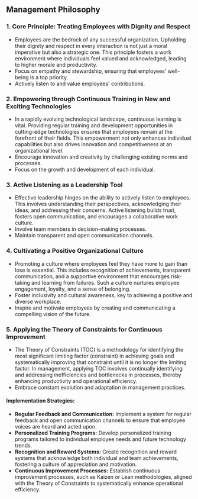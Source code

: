 ## Management Philosophy

### 1. Core Principle: Treating Employees with Dignity and Respect
- Employees are the bedrock of any successful organization. Upholding their dignity and respect in every interaction is not just a moral imperative but also a strategic one. This principle fosters a work environment where individuals feel valued and acknowledged, leading to higher morale and productivity.
- Focus on empathy and stewardship, ensuring that employees' well-being is a top priority.
- Actively listen to and value employees' contributions.

### 2. Empowering through Continuous Training in New and Exciting Technologies
- In a rapidly evolving technological landscape, continuous learning is vital. Providing regular training and development opportunities in cutting-edge technologies ensures that employees remain at the forefront of their fields. This empowerment not only enhances individual capabilities but also drives innovation and competitiveness at an organizational level.
- Encourage innovation and creativity by challenging existing norms and processes.
- Focus on the growth and development of each individual.

### 3. Active Listening as a Leadership Tool
- Effective leadership hinges on the ability to actively listen to employees. This involves understanding their perspectives, acknowledging their ideas, and addressing their concerns. Active listening builds trust, fosters open communication, and encourages a collaborative work culture.
- Involve team members in decision-making processes.
- Maintain transparent and open communication channels.

### 4. Cultivating a Positive Organizational Culture
- Promoting a culture where employees feel they have more to gain than lose is essential. This includes recognition of achievements, transparent communication, and a supportive environment that encourages risk-taking and learning from failures. Such a culture nurtures employee engagement, loyalty, and a sense of belonging.
- Foster inclusivity and cultural awareness, key to achieving a positive and diverse workplace.
- Inspire and motivate employees by creating and communicating a compelling vision of the future.

### 5. Applying the Theory of Constraints for Continuous Improvement
- The Theory of Constraints (TOC) is a methodology for identifying the most significant limiting factor (constraint) in achieving goals and systematically improving that constraint until it is no longer the limiting factor. In management, applying TOC involves continually identifying and addressing inefficiencies and bottlenecks in processes, thereby enhancing productivity and operational efficiency.
- Embrace constant evolution and adaptation in management practices.

#### Implementation Strategies:
- **Regular Feedback and Communication:** Implement a system for regular feedback and open communication channels to ensure that employee voices are heard and acted upon.
- **Personalized Training Programs:** Develop personalized training programs tailored to individual employee needs and future technology trends.
- **Recognition and Reward Systems:** Create recognition and reward systems that acknowledge both individual and team achievements, fostering a culture of appreciation and motivation.
- **Continuous Improvement Processes:** Establish continuous improvement processes, such as Kaizen or Lean methodologies, aligned with the Theory of Constraints to systematically enhance operational efficiency.
